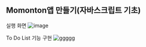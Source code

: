 ## Momonton앱 만들기(자바스크립트 기초)
실행 화면
![image](https://user-images.githubusercontent.com/59468442/108714014-5c3ee980-755c-11eb-94b2-d0b8202dd91a.png)

To Do List 기능 구현
![ggggg](https://user-images.githubusercontent.com/59468442/108714222-a2944880-755c-11eb-9394-23588f43cd0c.gif)
